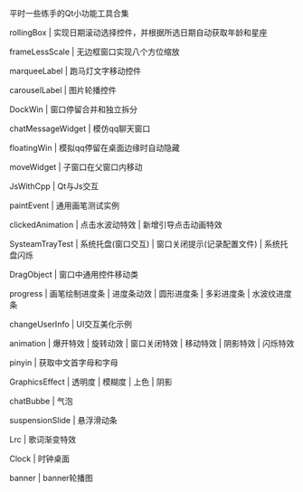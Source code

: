 平时一些练手的Qt小功能工具合集

rollingBox | 实现日期滚动选择控件，并根据所选日期自动获取年龄和星座

frameLessScale | 无边框窗口实现八个方位缩放

marqueeLabel | 跑马灯文字移动控件

carouselLabel | 图片轮播控件

DockWin | 窗口停留合并和独立拆分

chatMessageWidget | 模仿qq聊天窗口

floatingWin | 模拟qq停留在桌面边缘时自动隐藏

moveWidget | 子窗口在父窗口内移动

JsWithCpp | Qt与Js交互

paintEvent | 通用画笔测试实例

clickedAnimation | 点击水波动特效 | 新增引导点击动画特效

SysteamTrayTest | 系统托盘(窗口交互) | 窗口关闭提示(记录配置文件) | 系统托盘闪烁

DragObject | 窗口中通用控件移动类

progress | 画笔绘制进度条 | 进度条动效 | 圆形进度条 | 多彩进度条 | 水波纹进度条

changeUserInfo | UI交互美化示例

animation | 爆开特效 | 旋转动效 | 窗口关闭特效 | 移动特效 | 阴影特效 | 闪烁特效

pinyin | 获取中文首字母和字母

GraphicsEffect | 透明度 | 模糊度 | 上色 | 阴影

chatBubbe | 气泡

suspensionSlide | 悬浮滑动条

Lrc | 歌词渐变特效

Clock | 时钟桌面

banner | banner轮播图
